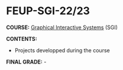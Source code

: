 # FEUP-SGI-22/23

**COURSE:** [Graphical Interactive Systems](https://sigarra.up.pt/feup/pt/ucurr_geral.ficha_uc_view?pv_ocorrencia_id=501935) (SGI)

**CONTENTS:** 
- Projects developped during the course

**FINAL GRADE:** -
